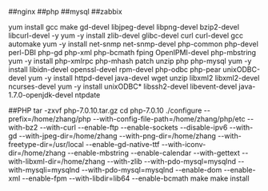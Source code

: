 ##nginx
##php
##mysql
##zabbix


yum install gcc make gd-devel libjpeg-devel libpng-devel bzip2-devel libcurl-devel -y
yum -y install zlib-devel glibc-devel curl curl-devel gcc automake
yum -y install net-snmp net-snmp-devel php-common php-devel perl-DBI php-gd php-xml php-bcmath fping OpenIPMI-devel php-mbstring
yum -y install php-xmlrpc php-mhash patch unzip   php php-mysql
yum -y install libidn-devel openssl-devel rpm-devel php-odbc php-pear unixODBC-devel
yum -y install httpd-devel java-devel wget unzip libxml2 libxml2-devel ncurses-devel
yum -y install unixODBC* libssh2-devel libevent-devel java-1.7.0-openjdk-devel  ntpdate



##PHP
tar -zxvf php-7.0.10.tar.gz
cd php-7.0.10
./configure --prefix=/home/zhang/php --with-config-file-path=/home/zhang/php/etc --with-bz2 --with-curl --enable-ftp --enable-sockets --disable-ipv6 --with-gd --with-jpeg-dir=/home/zhang --with-png-dir=/home/zhang --with-freetype-dir=/usr/local --enable-gd-native-ttf --with-iconv-dir=/home/zhang --enable-mbstring --enable-calendar --with-gettext --with-libxml-dir=/home/zhang --with-zlib --with-pdo-mysql=mysqlnd --with-mysqli=mysqlnd --with-pdo-mysql=mysqlnd --enable-dom --enable-xml --enable-fpm --with-libdir=lib64 --enable-bcmath
make 
make install
